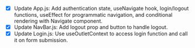 - [x] Update App.js: Add authentication state, useNavigate hook, login/logout functions, useEffect for programmatic navigation, and conditional rendering with Navigate component.
- [x] Update NavBar.js: Add logout prop and button to handle logout.
- [x] Update Login.js: Use useOutletContext to access login function and call it on form submission.
